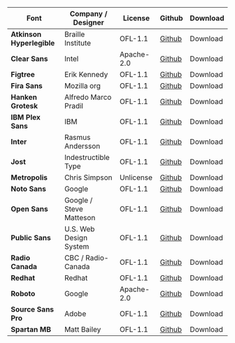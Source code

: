 | Font                      | Company / Designer      | License    | Github                                                         | Download |
| ------------------------- | ----------------------- | ---------- | -------------------------------------------------------------- | -------- |
| **Atkinson Hyperlegible** | Braille Institute       | OFL-1.1    | [Github](https://github.com/googlefonts/atkinson-hyperlegible) | Download |
| **Clear Sans**            | Intel                   | Apache-2.0 | [Github](https://github.com/intel/clear-sans)                  | Download |
| **Figtree**               | Erik Kennedy            | OFL-1.1    | [Github](https://github.com/erikdkennedy/figtree)              | Download |
| **Fira Sans**             | Mozilla org             | OFL-1.1    | [Github](https://github.com/bBoxType/FiraSans)                 | Download |
| **Hanken Grotesk**        | Alfredo Marco Pradil    | OFL-1.1    | [Github](https://github.com/marcologous/hanken-grotesk)        | Download |
| **IBM Plex Sans**         | IBM                     | OFL-1.1    | [Github](https://github.com/IBM/plex)                          | Download |
| **Inter**                 | Rasmus Andersson        | OFL-1.1    | [Github](https://github.com/rsms/inter)                        | Download |
| **Jost**                  | Indestructible Type     | OFL-1.1    | [Github](https://github.com/indestructible-type/Jost)          | Download |
| **Metropolis**            | Chris Simpson           | Unlicense  | [Github](https://github.com/dw5/Metropolis)                    | Download |
| **Noto Sans**             | Google                  | OFL-1.1    | [Github](https://github.com/notofonts/latin-greek-cyrillic )   | Download |
| **Open Sans**             | Google / Steve Matteson | OFL-1.1    | [Github](https://github.com/googlefonts/opensans)              | Download |
| **Public Sans**           | U.S. Web Design System  | OFL-1.1    | [Github](https://github.com/uswds/public-sans)                 | Download |
| **Radio Canada**          | CBC / Radio-Canada      | OFL-1.1    | [Github](https://github.com/cbcrc/radiocanadafonts)            | Download |
| **Redhat**                | Redhat                  | OFL-1.1    | [Github](https://github.com/RedHatOfficial/RedHatFont)         | Download |
| **Roboto**                | Google                  | Apache-2.0 | [Github](https://github.com/googlefonts/roboto)                | Download |
| **Source Sans Pro**       | Adobe                   | OFL-1.1    | [Github](https://github.com/adobe-fonts/source-sans)           | Download |
| **Spartan MB**            | Matt Bailey             | OFL-1.1    | [Github](https://github.com/MattBaileyDesign/Spartan-MB)       | Download |

